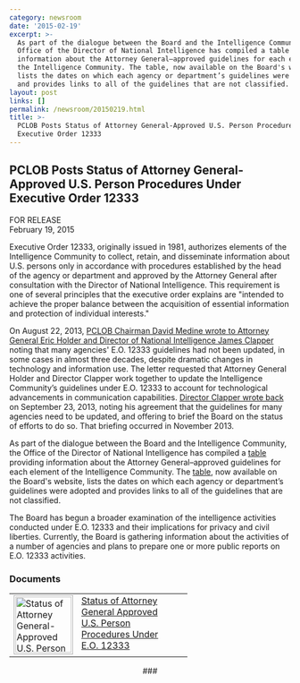 ```yaml
---
category: newsroom
date: '2015-02-19'
excerpt: >-
  As part of the dialogue between the Board and the Intelligence Community, the
  Office of the Director of National Intelligence has compiled a table providing
  information about the Attorney General–approved guidelines for each element of
  the Intelligence Community. The table, now available on the Board's website,
  lists the dates on which each agency or department’s guidelines were adopted
  and provides links to all of the guidelines that are not classified.
layout: post
links: []
permalink: /newsroom/20150219.html
title: >-
  PCLOB Posts Status of Attorney General-Approved U.S. Person Procedures Under
  Executive Order 12333
---
```

## PCLOB Posts Status of Attorney General-Approved U.S. Person Procedures Under Executive Order 12333

FOR RELEASE  
February 19, 2015

Executive Order 12333, originally issued in 1981, authorizes elements of the Intelligence Community to collect, retain, and disseminate information about U.S. persons only in accordance with procedures established by the head of the agency or department and approved by the Attorney General after consultation with the Director of National Intelligence. This requirement is one of several principles that the executive order explains are "intended to achieve the proper balance between the acquisition of essential information and protection of individual interests."

On August 22, 2013, [PCLOB Chairman David Medine wrote to Attorney General Eric Holder and Director of National Intelligence James Clapper]({{site.baseurl}}/library/Letter-DNI_AG_12333_Guidelines.pdf) noting that many agencies' E.O. 12333 guidelines had not been updated, in some cases in almost three decades, despite dramatic changes in technology and information use. The letter requested that Attorney General Holder and Director Clapper work together to update the Intelligence Community’s guidelines under E.O. 12333 to account for technological advancements in communication capabilities. [Director Clapper wrote back]({{site.baseurl}}/library/Letter-DNI_AG_12333_Guidelines-DNI_Reply.pdf) on September 23, 2013, noting his agreement that the guidelines for many agencies need to be updated, and offering to brief the Board on the status of efforts to do so. That briefing occurred in November 2013.

As part of the dialogue between the Board and the Intelligence Community, the Office of the Director of National Intelligence has compiled a [table]({{site.baseurl}}/library/EO12333-AG-Guidelines-February-10-2015.pdf) providing information about the Attorney General–approved guidelines for each element of the Intelligence Community. The [table]({{site.baseurl}}/library/EO12333-AG-Guidelines-February-10-2015.pdf), now available on the Board's website, lists the dates on which each agency or department’s guidelines were adopted and provides links to all of the guidelines that are not classified.

The Board has begun a broader examination of the intelligence activities conducted under E.O. 12333 and their implications for privacy and civil liberties. Currently, the Board is gathering information about the activities of a number of agencies and plans to prepare one or more public reports on E.O. 12333 activities.

### Documents

<table>

<tbody>

<tr>

<td><a href="{{site.baseurl}}/library/EO12333-AG-Guidelines-February-10-2015.pdf"><img style="width: 100px; padding: 2px; margin-right: 4px; border:  1px solid #AAA;" src="{{site.baseurl}}/assets/img/coversheets/cover-usp-procedures-eo12333.png" alt="Status of Attorney General-Approved U.S. Person Procedures Under E.O. 12333"></a></td>

<td style="width: 150px; text-align: left; vertical-align: top; padding-left: 3px; top; padding-right:  40px;"><a href="{{site.baseurl}}/library/EO12333-AG-Guidelines-February-10-2015.pdf">Status of Attorney General Approved U.S. Person Procedures Under E.O. 12333</a></td>

</tr>

</tbody>

</table>

<center>###</center>
